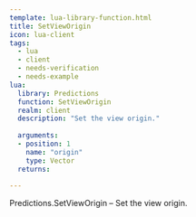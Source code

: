 ```yaml
---
template: lua-library-function.html
title: SetViewOrigin
icon: lua-client
tags:
  - lua
  - client
  - needs-verification
  - needs-example
lua:
  library: Predictions
  function: SetViewOrigin
  realm: client
  description: "Set the view origin."
  
  arguments:
  - position: 1
    name: "origin"
    type: Vector
  returns:
    
---
```


<div class="lua__search__keywords">
Predictions.SetViewOrigin &#x2013; Set the view origin.
</div>
